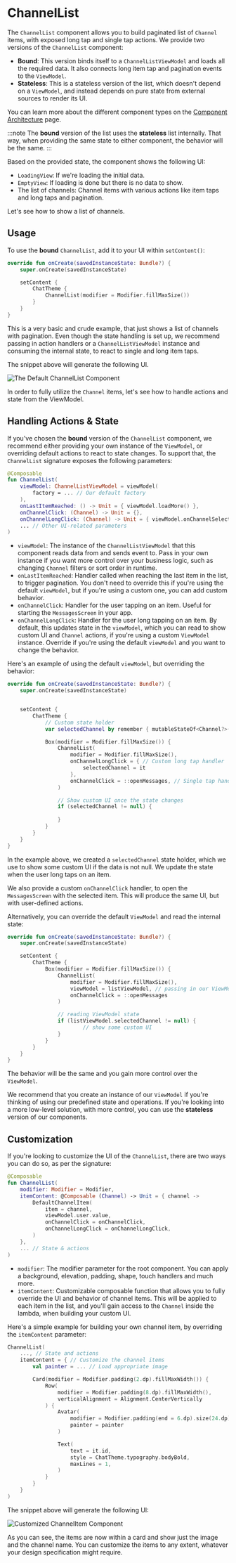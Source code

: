 # ChannelList

The `ChannelList` component allows you to build paginated list of `Channel` items, with exposed long tap and single tap actions. We provide two versions of the `ChannelList` component:

* **Bound**: This version binds itself to a `ChannelListViewModel` and loads all the required data. It also connects long item tap and pagination events to the `ViewModel`.
* **Stateless**: This is a stateless version of the list, which doesn't depend on a `ViewModel`, and instead depends on pure state from external sources to render its UI.

You can learn more about the different component types on the [Component Architecture](../02-component-architecture.md) page.

:::note 
The **bound** version of the list uses the **stateless** list internally. That way, when providing the same state to either component, the behavior will be the same.
:::

Based on the provided state, the component shows the following UI:

* `LoadingView`: If we're loading the initial data.
* `EmptyView`: If loading is done but there is no data to show.
* The list of channels: Channel items with various actions like item taps and long taps and pagination.

Let's see how to show a list of channels.

## Usage

To use the **bound** `ChannelList`, add it to your UI within `setContent()`:

```kotlin
override fun onCreate(savedInstanceState: Bundle?) {
    super.onCreate(savedInstanceState)

    setContent {
        ChatTheme {
            ChannelList(modifier = Modifier.fillMaxSize())
        }
    }
}
```

This is a very basic and crude example, that just shows a list of channels with pagination. Even though the state handling is set up, we recommend passing in action handlers or a `ChannelListViewModel` instance and consuming the internal state, to react to single and long item taps.

The snippet above will generate the following UI.

![The Default ChannelList Component](../../assets/compose_default_channel_list_component.png)

In order to fully utilize the `Channel` items, let's see how to handle actions and state from the ViewModel.

## Handling Actions & State

If you've chosen the **bound** version of the `ChannelList` component, we recommend either providing your own instance of the `ViewModel`, or overriding default actions to react to state changes. To support that, the `ChannelList` signature exposes the following parameters:

```kotlin
@Composable
fun ChannelList(
    viewModel: ChannelListViewModel = viewModel(
        factory = ... // Our default factory
    ),
    onLastItemReached: () -> Unit = { viewModel.loadMore() },
    onChannelClick: (Channel) -> Unit = {},
    onChannelLongClick: (Channel) -> Unit = { viewModel.onChannelSelected(it) },
    ... // Other UI-related parameters
)
```

* `viewModel`: The instance of the `ChannelListViewModel` that this component reads data from and sends event to. Pass in your own instance if you want more control over your business logic, such as changing `Channel` filters or sort order in runtime.
* `onLastItemReached`: Handler called when reaching the last item in the list, to trigger pagination. You don't need to override this if you're using the default `viewModel`, but if you're using a custom one, you can add custom behavior.
* `onChannelClick`: Handler for the user tapping on an item. Useful for starting the `MessagesScreen` in your app.
* `onChannelLongClick`: Handler for the user long tapping on an item. By default, this updates state in the `viewModel`, which you can read to show custom UI and `Channel` actions, if you're using a custom `ViewModel` instance. Override if you're using the default `viewModel` and you want to change the behavior.

Here's an example of using the default `viewModel`, but overriding the behavior:

```kotlin
override fun onCreate(savedInstanceState: Bundle?) {
    super.onCreate(savedInstanceState)


    setContent {
        ChatTheme {
            // Custom state holder
            var selectedChannel by remember { mutableStateOf<Channel?>(null) }

            Box(modifier = Modifier.fillMaxSize()) {
                ChannelList(
                    modifier = Modifier.fillMaxSize(),
                    onChannelLongClick = { // Custom long tap handler
                        selectedChannel = it
                    },
                    onChannelClick = ::openMessages, // Single tap handler
                )

                // Show custom UI once the state changes
                if (selectedChannel != null) {
                    
                }
            }
        }
    }
}
```

In the example above, we created a `selectedChannel` state holder, which we use to show some custom UI if the data is not null. We update the state when the user long taps on an item.

We also provide a custom `onChannelClick` handler, to open the `MessagesScreen` with the selected item. This will produce the same UI, but with user-defined actions.

Alternatively, you can override the default `ViewModel` and read the internal state:

```kotlin
override fun onCreate(savedInstanceState: Bundle?) {
    super.onCreate(savedInstanceState)

    setContent {
        ChatTheme {
            Box(modifier = Modifier.fillMaxSize()) {
                ChannelList(
                    modifier = Modifier.fillMaxSize(),
                    viewModel = listViewModel, // passing in our ViewModel
                    onChannelClick = ::openMessages
                )

                // reading ViewModel state
                if (listViewModel.selectedChannel != null) {
                        // show some custom UI
                }
            }
        }
    }
}
```

The behavior will be the same and you gain more control over the `ViewModel`.

We recommend that you create an instance of our `ViewModel` if you're thinking of using our predefined state and operations. If you're looking into a more low-level solution, with more control, you can use the **stateless** version of our components.

## Customization

If you're looking to customize the UI of the `ChannelList`, there are two ways you can do so, as per the signature:

```kotlin
@Composable
fun ChannelList(
    modifier: Modifier = Modifier,
    itemContent: @Composable (Channel) -> Unit = { channel ->
        DefaultChannelItem(
            item = channel,
            viewModel.user.value,
            onChannelClick = onChannelClick,
            onChannelLongClick = onChannelLongClick,
        )
    },
    ... // State & actions
)
```

* `modifier`: The modifier parameter for the root component. You can apply a background, elevation, padding, shape, touch handlers and much more.
* `itemContent`: Customizable composable function that allows you to fully override the UI and behavior of channel items. This will be applied to each item in the list, and you'll gain access to the `Channel` inside the lambda, when building your custom UI.

Here's a simple example for building your own channel item, by overriding the `itemContent` parameter:

```kotlin
ChannelList(
    ..., // State and actions
    itemContent = { // Customize the channel items
        val painter = ... // Load appropriate image

        Card(modifier = Modifier.padding(2.dp).fillMaxWidth()) {
            Row(
                modifier = Modifier.padding(8.dp).fillMaxWidth(),
                verticalAlignment = Alignment.CenterVertically
            ) {
                Avatar(
                    modifier = Modifier.padding(end = 6.dp).size(24.dp),
                    painter = painter
                )

                Text(
                    text = it.id,
                	style = ChatTheme.typography.bodyBold,
                	maxLines = 1,
            	)
        	}
    	}
	}
)
```

The snippet above will generate the following UI:

![Customized ChannelItem Component](../../assets/compose_custom_channel_item.png)

As you can see, the items are now within a card and show just the image and the channel name. You can customize the items to any extent, whatever your design specification might require.
